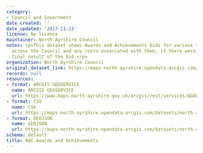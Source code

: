 ```yaml
---
category:
- Council and Government
date_created: ''
date_updated: '2017-11-13'
license: No licence
maintainer: North Ayrshire Council
notes: <p>This dataset shows Awards and Achievements bids for various teams and projects
  across the Council and any costs associated with them, if there were any, and the
  final result of the bid.</p>
organization: North Ayrshire Council
original_dataset_link: https://maps-north-ayrshire.opendata.arcgis.com/maps/north-ayrshire::nac-awards-and-achievements
records: null
resources:
- format: ARCGIS GEOSERVICE
  name: ARCGIS GEOSERVICE
  url: https://www.maps.north-ayrshire.gov.uk/arcgis/rest/services/AGOL//Open_Data_Portal2/FeatureServer/29
- format: CSV
  name: CSV
  url: https://maps-north-ayrshire.opendata.arcgis.com/datasets/north-ayrshire::nac-awards-and-achievements.csv?outSR=%7B%22latestWkid%22%3A27700%2C%22wkid%22%3A27700%7D
- format: GEOJSON
  name: GEOJSON
  url: https://maps-north-ayrshire.opendata.arcgis.com/datasets/north-ayrshire::nac-awards-and-achievements.geojson?outSR=%7B%22latestWkid%22%3A27700%2C%22wkid%22%3A27700%7D
schema: default
title: NAC Awards and Achievements
---
```

